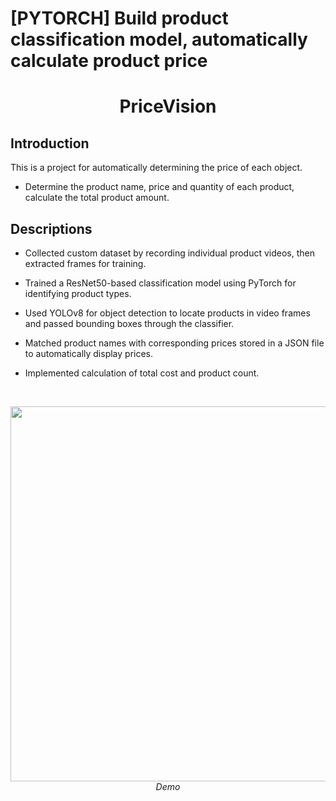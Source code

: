 # [PYTORCH] Build product classification model, automatically calculate product price
<p align="center">
 <h1 align="center">PriceVision</h1>
</p>

## Introduction
This is a project for automatically determining the price of each object.
* Determine the product name, price and quantity of each product, calculate the total product amount.
## Descriptions
* Collected custom dataset by recording individual product videos, then extracted frames for training.

* Trained a ResNet50-based classification model using PyTorch for identifying product types.

* Used YOLOv8 for object detection to locate products in video frames and passed bounding boxes through the classifier.

* Matched product names with corresponding prices stored in a JSON file to automatically display prices.

* Implemented calculation of total cost and product count.
</br>
<p align="center">
  <img src="demo/demo.gif" width=600><br/>
  <i>Demo</i>
</p>



